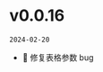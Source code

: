 <!--
 * @Date: 2024-02-20 09:22:20
 * @LastEditors: dengxin 994386508@qq.com
 * @LastEditTime: 2024-02-20 09:22:23
 * @FilePath: /yzt-react-component/changelog.md
-->

# v0.0.16

`2024-02-20`

- :bug: 修复表格参数 bug
